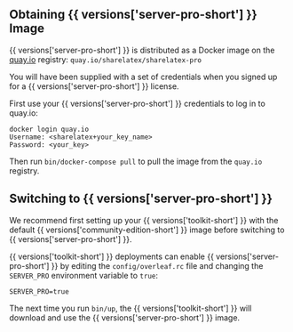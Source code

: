 ## Obtaining {{ versions['server-pro-short'] }} Image ##

{{ versions['server-pro-short'] }} is distributed as a Docker image on the [quay.io](https://quay.io) registry: `quay.io/sharelatex/sharelatex-pro`

You will have been supplied with a set of credentials when you signed up for a {{ versions['server-pro-short'] }} license.

First use your {{ versions['server-pro-short'] }} credentials to log in to quay.io:

```
docker login quay.io
Username: <sharelatex+your_key_name>
Password: <your_key>
```

Then run `bin/docker-compose pull` to pull the image from the `quay.io` registry.

## Switching to {{ versions['server-pro-short'] }} ##

We recommend first setting up your {{ versions['toolkit-short'] }} with the default {{ versions['community-edition-short'] }} image before switching to {{ versions['server-pro-short'] }}.

{{ versions['toolkit-short'] }} deployments can enable {{ versions['server-pro-short'] }} by editing the `config/overleaf.rc` file and changing the `SERVER_PRO` environment variable to `true`:

```
SERVER_PRO=true
```

The next time you run `bin/up`, the {{ versions['toolkit-short'] }} will download and use the {{ versions['server-pro-short'] }} image.